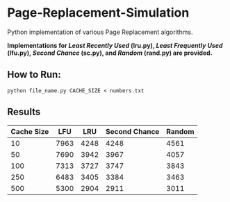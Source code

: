 # Page-Replacement-Simulation
Python implementation of various Page Replacement algorithms.

__Implementations for _Least Recently Used_ (lru.py), _Least Frequently Used_ (lfu.py), _Second Chance_ (sc.py), and _Random_ (rand.py) are provided.__

## How to Run:
```
python file_name.py CACHE_SIZE < numbers.txt
```
## Results
| Cache Size | LFU | LRU | Second Chance | Random |
| ---------- | --- | --- | ------------- | ------ |
| 10         |7963 |4248 |4248           |4561    |
| 50         |7690 |3942 |3967           |4057    |
| 100        |7313 |3727 |3747           |3843    |
| 250        |6483 |3405 |3384           |3463    |
| 500        |5300 |2904 |2911           |3011    |
